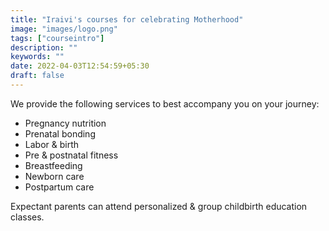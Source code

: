 ```yaml
---
title: "Iraivi's courses for celebrating Motherhood"
image: "images/logo.png"
tags: ["courseintro"]
description: ""
keywords: ""
date: 2022-04-03T12:54:59+05:30
draft: false
---
```


We provide the following services to best accompany you on your journey:

- Pregnancy nutrition
- Prenatal bonding
- Labor & birth
- Pre & postnatal fitness
- Breastfeeding
- Newborn care
- Postpartum care

Expectant parents can attend personalized & group childbirth education classes.
